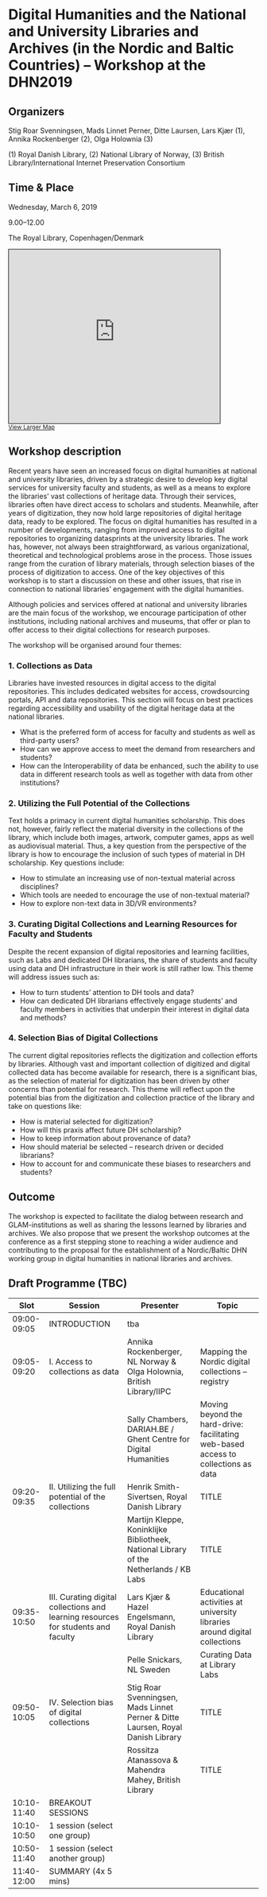 # Digital Humanities and the National and University Libraries and Archives (in the Nordic and Baltic Countries) – Workshop at the DHN2019

## Organizers

Stig Roar Svenningsen, Mads Linnet Perner, Ditte Laursen, Lars Kjær (1), Annika Rockenberger (2), Olga Holownia (3)

(1) Royal Danish Library, (2) National Library of Norway, (3) British Library/International Internet Preservation Consortium

## Time & Place

Wednesday, March 6, 2019

9.00–12.00

The Royal Library, Copenhagen/Denmark

<iframe width="425" height="350" frameborder="0" scrolling="no" marginheight="0" marginwidth="0" src="https://www.openstreetmap.org/export/embed.html?bbox=12.579989433288576%2C55.672653802219074%2C12.584350705146791%2C55.674843916243546&amp;layer=mapnik" style="border: 1px solid black"></iframe><br/><small><a href="https://www.openstreetmap.org/#map=18/55.67375/12.58217">View Larger Map</a></small>


## Workshop description

Recent years have seen an increased focus on digital humanities at national and university libraries, driven by a strategic desire to develop key digital services for university faculty and students, as well as a means to explore the libraries’ vast collections of heritage data. Through their services, libraries often have direct access to scholars and students. Meanwhile, after years of digitization, they now hold large repositories of digital heritage data, ready to be explored. The focus on digital humanities has resulted in a number of developments, ranging from improved access to digital repositories to organizing datasprints at the university libraries. The work has, however, not always been straightforward, as various organizational, theoretical and technological problems arose in the process. Those issues range from the curation of library materials, through selection biases of the process of digitization to access. One of the key objectives of this workshop is to start a discussion on these and other issues, that rise in connection to national libraries’ engagement with the digital humanities. 

Although policies and services offered at national and university libraries are the main focus of the workshop, we encourage participation of other institutions, including national archives and museums, that offer or plan to offer access to their digital collections for research purposes.

The workshop will be organised around four themes:
### 1. Collections as Data

Libraries have invested resources in digital access to the digital repositories. This includes dedicated websites for access, crowdsourcing portals, API and data repositories. This section will focus on best practices regarding accessibility and usability of the digital heritage data at the national libraries. 

* What is the preferred form of access for faculty and students as well as third-party users?
* How can we approve access to meet the demand from researchers and students?
* How can the Interoperability of data be enhanced, such the ability to use data in different research tools as well as together with data from other institutions?
 
### 2. Utilizing the Full Potential of the Collections

Text holds a primacy in current digital humanities scholarship. This does not, however, fairly reflect the material diversity in the collections of the library, which include both images, artwork, computer games, apps as well as audiovisual material. Thus, a key question from the perspective of the library is how to encourage the inclusion of such types of material in DH scholarship. Key questions include:

* How to stimulate an increasing use of non-textual material across disciplines?
* Which tools are needed to encourage the use of non-textual material?
* How to explore non-text data in 3D/VR environments?
  
### 3. Curating Digital Collections and Learning Resources for Faculty and Students

Despite the recent expansion of digital repositories and learning facilities, such as Labs and dedicated DH librarians, the share of students and faculty using data and DH infrastructure in their work is still rather low. This theme will address issues such as:

* How to turn students’ attention to DH tools and data?
* How can dedicated DH librarians effectively engage students’ and faculty members in activities that underpin their interest in digital data and methods?
 
### 4. Selection Bias of Digital Collections

The current digital repositories reflects the digitization and collection efforts by libraries. Although vast and important collection of digitized and digital collected data has become available for research, there is a significant bias, as the selection of material for digitization has been driven by other concerns than potential for research. This theme will reflect upon the potential bias from the digitization and collection practice of the library and take on questions like:

* How is material selected for digitization?
* How will this praxis affect future DH scholarship?
* How to keep information about provenance of data?
* How  should material be selected – research driven or decided librarians?
* How to account for and communicate these biases to researchers and students?

## Outcome
The workshop is expected to facilitate the dialog between research and GLAM-institutions as well as sharing the lessons learned by libraries and archives. We also propose that we present the workshop outcomes at the conference as a first stepping stone to reaching a wider audience and contributing to the proposal for the establishment of a Nordic/Baltic DHN working group in digital humanities in national libraries and archives.

## Draft Programme (TBC)

|Slot|Session|Presenter|Topic|
|---|---|---|---|
|09:00-09:05|INTRODUCTION|tba||
|09:05-09:20|I. Access to collections as data|Annika Rockenberger, NL Norway & Olga Holownia, British Library/IIPC|Mapping the Nordic digital collections – registry|
|||Sally Chambers, DARIAH.BE / Ghent Centre for Digital Humanities|Moving beyond the hard-drive: facilitating web-based access to collections as data| 
|09:20-09:35|II. Utilizing the full potential of the collections|Henrik Smith-Sivertsen, Royal Danish Library|TITLE|
|||Martijn Kleppe, Koninklijke Bibliotheek, National Library of the Netherlands / KB Labs|TITLE|
|09:35-10:50|III. Curating digital collections and learning resources for students and faculty|Lars Kjær & Hazel Engelsmann, Royal Danish Library|Educational activities at university libraries around digital collections|
|||Pelle Snickars, NL Sweden|Curating Data at Library Labs|
|09:50-10:05|IV. Selection bias of digital collections|Stig Roar Svenningsen, Mads Linnet Perner & Ditte Laursen, Royal Danish Library|TITLE|
|||Rossitza Atanassova & Mahendra Mahey, British Library|TITLE|
|10:10-11:40|BREAKOUT SESSIONS|||
|10:10-10:50|1 session (select one group)|||
|10:50-11:40|1 session (select another group)|||
|11:40-12:00|SUMMARY (4x 5 mins)|||
